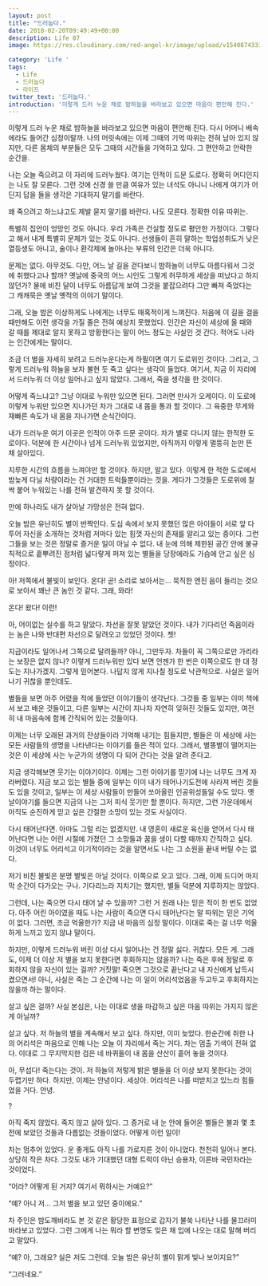 ```yaml
---
layout: post
title: "드러눕다."
date: 2018-02-20T09:49:49+00:00
description: Life 07
image: https://res.cloudinary.com/red-angel-kr/image/upload/v1540874333/blog_img/life.jpg

category: 'Life '  
tags: 
  - Life
  - 드러눕다
  - 라이프
twitter_text: '드러눕다.'
introduction: '이렇게 드러 누운 채로 밤하늘을 바라보고 있으면 마음이 편안해 진다.'
---
```


이렇게 드러 누운 채로 밤하늘을 바라보고 있으면 마음이 편안해 진다. 다시 어머니 배속에라도 들어간 심정이랄까. 나의 머릿속에는 이제 그때의 기억 따위는 전혀 남아 있지 않지만, 다른 몸체의 부분들은 모두 그때의 시간들을 기억하고 있다. 그 편안하고 안락한 순간을.

나는 오늘 죽으려고 이 자리에 드러누웠다. 여기는 인적이 드문 도로다. 정확히 어디인지는 나도 잘 모른다. 그런 것에 신경 쓸 만큼 여유가 있는 녀석도 아니니 나에게 여기가 어딘지 답을 들을 생각은 기대하지 말기를 바란다.

왜 죽으려고 하느냐고도 제발 묻지 말기를 바란다. 나도 모른다. 정확한 이유 따위는.
  
특별히 집안이 엉망인 것도 아니다. 우리 가족은 건실할 정도로 평안한 가정이다. 그렇다고 해서 내게 특별히 문제가 있는 것도 아니다. 선생들이 흔히 말하는 학업성취도가 낮은 열등생도 아니고, 술이나 환각제에 놀아나는 부류의 인간은 더욱 아니다.

문제는 없다. 아무것도. 다만, 어느 날 길을 걷다보니 밤하늘이 너무도 아름다워서 그것에 취했다고나 할까? 옛날에 중국의 어느 시인도 그렇게 허무하게 세상을 떠났다고 하지 않던가? 물에 비친 달이 너무도 아름답게 보여 그것을 붙잡으려다 그만 빠져 죽었다는 그 캐캐묵은 옛날 옛적의 이야기 말이다.

그래, 오늘 밤은 이상하게도 나에게는 너무도 매혹적이게 느껴진다. 처음에 이 길을 걸을 때만해도 이런 생각을 가질 줄은 전혀 예상치 못했었다. 인간은 자신이 세상에 올 때와 갈 때를 제대로 알지 못하고 방황한다는 말이 어느 정도는 사실인 것 간다. 적어도 나라는 인간에게는 말이다.

조금 더 별을 자세히 보려고 드러누운다는게 하필이면 여기 도로위인 것이다. 그리고, 그렇게 드러누워 하늘을 보자 불현 듯 죽고 싶다는 생각이 들었다. 여기서, 지금 이 자리에서 드러누워 더 이상 일어나고 싶지 않았다. 그래서, 죽을 생각을 한 것이다.

어떻게 죽느냐고? 그냥 이대로 누워만 있으면 된다. 그러면 만사가 오케이다. 이 도로에 이렇게 누워만 있으면 지나가던 차가 그대로 내 몸을 통과 할 것이다. 그 육중한 무게와 재빠른 속도가 내 몸을 지나가면 순식간이다.

내가 드러누운 여기 이곳은 인적이 아주 드문 곳이다. 차가 별로 다니지 않는 한적한 도로이다. 덕분에 한 시간이나 넘게 드러누워 있었지만, 아직까지 이렇게 멀뚱히 눈만 뜬 채 살아있다.
  
지루한 시간의 흐름을 느껴야만 할 것이다. 하지만, 알고 있다. 이렇게 한 적한 도로에서 밤늦게 다닐 차량이라는 건 거대한 트럭들뿐이라는 것을. 게다가 그것들은 도로위에 찰싹 붙어 누워있는 나를 전혀 발견하지 못 할 것이다.

만에 하나라도 내가 살아날 가망성은 전혀 없다.

오늘 밤은 유난히도 별이 반짝인다. 도심 속에서 보지 못했던 많은 아이들이 서로 앞 다투어 자신을 소개하는 것처럼 저마다 있는 힘껏 자신의 존재를 알리고 있는 중이다. 그런 그들을 보는 것은 정말로 즐거운 일이 아닐 수 없다. 내 눈에 의해 제한된 공간 안에 불규칙적으로 흩뿌려진 점처럼 넓다랗게 퍼져 있는 별들을 당장에라도 가슴에 안고 싶은 심정이다.

아! 저쪽에서 불빛이 보인다. 온다! 곧! 소리로 보아서는&#8230; 묵직한 엔진 음이 들리는 것으로 보아서 꽤난 큰 놈인 것 같다. 그래, 와라!
  
온다! 왔다! 이런!

아, 어이없는 실수를 하고 말았다. 차선을 잘못 알았던 것이다. 내가 기다리던 죽음이라는 놈은 나와 반대편 차선으로 달려오고 있었던 것이다. 쳇!
  
지금이라도 일어나서 그쪽으로 달려들까? 아니, 그만두자. 차들이 꼭 그쪽으로만 가리라는 보장은 없지 않나? 이렇게 드러누워만 있다 보면 언젠가 한 번은 이쪽으로도 한 대 정도는 지나가겠지. 그렇게 믿어본다. 나답지 않게 지나칠 정도로 낙관적으로. 사실은 일어나기 귀찮을 뿐인데도.

별들을 보면 아주 어렸을 적에 들었던 이야기들이 생각난다. 그것들 중 일부는 이미 책에서 보고 배운 것들이고, 다른 일부는 시간이 지나자 자연히 잊혀진 것들도 있지만, 여전히 내 마음속에 함께 간직되어 있는 것들이다.

이제는 너무 오래된 과거의 잔상들이라 기억해 내기는 힘들지만, 별들은 이 세상에 사는 모든 사람들의 생명을 나타낸다는 이야기를 들은 적이 있다. 그래서, 별똥별이 떨어지는 것은 이 세상에 사는 누군가의 생명이 다 되어 간다는 것을 알려 준다고.

지금 생각해보면 웃기는 이야기이다. 이제는 그런 이야기를 믿기에 나는 너무도 크게 자라버렸다. 지금 보고 있는 별들 중에 일부는 이미 내가 태어나기도전에 사라져 버린 것들도 있을 것이고, 일부는 이 세상 사람들이 만들어 쏘아올린 인공위성들일 수도 있다. 옛날이야기를 들으면 지금의 나는 그저 피식 웃기만 할 뿐이다. 하지만, 그런 가운데에서 아직도 순진하게 믿고 싶은 간절한 소망이 있는 것도 사실이다.

다시 태어난다면. 아마도 그럴 리는 없겠지만. 내 영혼이 새로운 육신을 얻어서 다시 태어난다면 나는 어린 시절에 가졌던 그 소망들과 꿈을 생이 다할 때까지 간직하고 싶다. 이것이 너무도 어리석고 이기적이라는 것을 알면서도 나는 그 소원을 끝내 버릴 수는 없다.

저기 비친 불빛은 분명 별빛은 아닐 것이다. 이쪽으로 오고 있다. 그래, 이제 드디어 마지막 순간이 다가오는 구나. 기다리느라 지치기는 했지만, 별들 덕분에 지루하지는 않았다.
  
그런데, 나는 죽으면 다시 태어 날 수 있을까? 그런 거 원래 나는 믿은 적이 한 번도 없었다. 아주 어린 아이였을 때도 나는 사람이 죽으면 다시 태어난다는 말 따위는 믿은 기억이 없다. 그러면, 조금 억울한가? 지금 내 마음의 심정 말이다. 이대로 죽는 걸 너무 억울하게 느끼고 있지 않냐 말이다.

하지만, 이렇게 드러누워 버린 이상 다시 일어나는 건 정말 싫다. 귀찮다. 모든 게. 그래도, 이제 더 이상 저 별을 보지 못한다면 후회하지는 않을까? 나는 죽은 후에 정말로 후회하지 않을 자신이 있는 걸까? 거짓말! 죽으면 그것으로 끝난다고 내 자신에게 납득시켰으면서! 아니, 사실은 죽는 그 순간에 나는 이 일이 어리석었음을 두고두고 후회하지는 않을까 하는 말이다.
  
살고 싶은 걸까? 사실 본심은, 나는 이대로 생을 마감하고 싶은 마음 따위는 가지지 않은 게 아닐까?

살고 싶다. 저 하늘의 별을 계속해서 보고 싶다. 하지만, 이미 늦었다. 한순간에 취한 나의 어리석은 마음으로 인해 나는 오늘 이 자리에서 죽는 거다. 차는 멈출 기색이 전혀 없다. 이대로 그 무지막지한 검은 네 바퀴들이 내 몸을 산산이 흩어 놓을 것이다.
  
아, 무섭다! 죽는다는 것이. 저 하늘의 저렇게 밝은 별들을 더 이상 보지 못한다는 것이 두렵기만 하다. 하지만, 이제는 안녕이다. 세상아. 어리석은 나를 떠받치고 있느라 힘들었을 거다. 안녕.

?

아직 죽지 않았다. 죽지 않고 살아 있다. 그 증거로 내 눈 안에 들어온 별들은 불과 몇 초 전에 보았던 것들과 다름없는 것들이었다. 어떻게 이런 일이!
  
차는 멈추어 있었다. 운 좋게도 아직 나를 가로지른 것이 아니었다. 천천히 일어나 본다. 상당히 작은 차다. 그것도 내가 기대했던 대형 트럭이 아닌 승용차, 이른바 국민차라는 것이었다.

&#8220;어라? 어떻게 된 거지? 여기서 뭐하시는 거예요?&#8221;
  
&#8220;예? 아니 저&#8230; 그저 별을 보고 있던 중이에요.&#8221;

차 주인은 밤도깨비라도 본 것 같은 황당한 표정으로 갑자기 불쑥 나타난 나를 물끄러미 바라보고 있었다. 그런 그에게 나는 뭐라 할 변명도 잊은 채 입에 나오는 대로 말해 버리고 말았다.

&#8220;예? 아, 그래요? 실은 저도 그런데. 오늘 밤은 유난히 별이 맑게 빛나 보이지요?&#8221;
  
&#8220;그러네요.&#8221;
